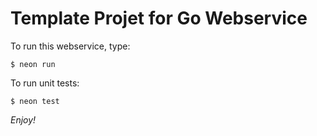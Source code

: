 Template Projet for Go Webservice
=================================

To run this webservice, type:

    $ neon run

To run unit tests:

    $ neon test

*Enjoy!*
